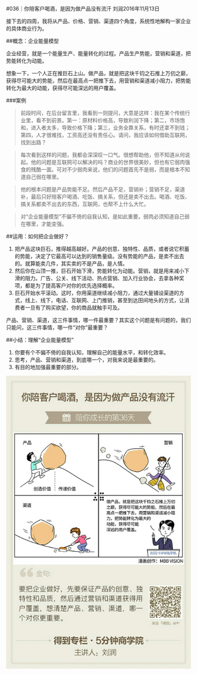 #036｜你陪客户喝酒，是因为做产品没有流汗
刘润2016年11月13日

接下去的四周，我将从产品、价格、营销、渠道四个角度，系统性地解构一家企业的具体商业行为。

##概念：企业能量模型

企业经营，就是一个能量生产、能量转化的过程。产品生产势能，营销和渠道，把势能转化为动能。

想象一下，一个人正在推巨石上山。做产品，就是把这块千钧之石推上万仞之巅，获得尽可能大的势能，然后在最高点一把推下去，用营销和渠道减小阻力，把势能转化为最大的动能，获得尽可能深远的用户覆盖。

###案例

>前段时间，在后台留言里，我看到一则提问，大意是这样：我在某个传统行业里，看不到前景。第一：原材料价格高，导致利润下降；第二，市场饱和，进入者太多，导致价格下降；第三，业务全靠关系，有时还拿不到钱；第四，人才很难找，工资高还没有责任心。请问，我应该如何借助互联网，找到出路？

>每次看到这样的问题，我都会深深叹一口气。很想帮助他，但不知道从何说起。他的问题是互联网可以解决的吗？商业的世界很美妙，但也有它弱肉强食的残酷一面。可对不少弱肉来说，他们的问题首先不是弱，而是根本不知道自己弱在哪里。

>他的根本问题是产品势能不足。然后产品不足，营销补；营销不足，渠道补，最后只好陪客户喝酒、吃饭、搞关系，但还是卖不出去。喝酒、吃饭、搞关系都卖不出去的东西，互联网，也帮不上什么大忙。

>对“企业能量模型”不偏不倚的自我认知，是如此重要。弱肉必须知道自己弱在哪里，才能变强。

##运用：如何把企业做好？

1. 把产品这块巨石，推得越高越好。产品的创意、独特性、品质，或者说它积蓄的势能，决定了它最高可以达到的销售量级。没有势能的产品，是卖不出去的。就算能卖几件，其实卖的不是产品，是人情。
2. 然后你在山顶一推，巨石开始下滑，势能转化为动能。营销，就是用来减小下滑的阻力。广告、公关、线下活动、热点营销、加入行业协会，去拿各种奖项，都是为了提高客户对你的优先选择概率。
3. 巨石开始水平滚动。这时，你用渠道继续减小阻力，通过大量铺设渠道的方式，线上、线下，电话、互联网、上门推销，甚至到达田间地头的方式，让消费者一旦有了购买欲望，你的商品就触手可及。

产品、营销、渠道，这三件事情，哪一件最重要？其实这个问题是有问题的，我们只能问，这三件事情，哪一件“对你”最重要？

##小结：理解“企业能量模型”

1. 你要有个不偏不倚的自我认知，理解自己的能量水平，和转化效率。
2. 思考，产品、营销和渠道，到底哪一个，对我来说是最重要的。
3. 有目的地加强最重要的部分。

![](./_image/2017-08-04-15-08-59.jpg)
